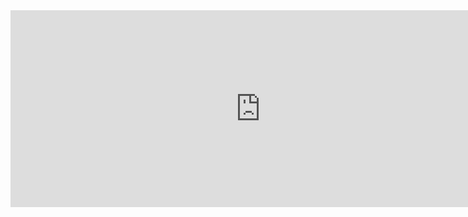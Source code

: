 <iframe width="800" height="315" src="https://www.youtube.com/embed/iD2VDFollv8?si=QQ3TXbeAzGV1lxmP" title="YouTube video player" frameborder="0" allow="accelerometer; autoplay; clipboard-write; encrypted-media; gyroscope; picture-in-picture; web-share" referrerpolicy="strict-origin-when-cross-origin" allowfullscreen></iframe>